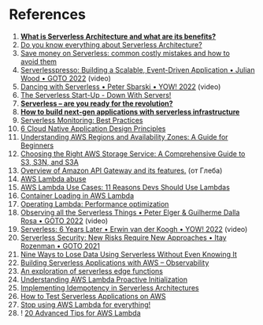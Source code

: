 

# References

1. **[What is Serverless Architecture and what are its benefits?](https://luminousmen.com/post/what-is-serverless-architecture-and-what-are-its-benefits)**
2. [Do you know everything about Serverless Architecture?](https://medium.com/javarevisited/do-you-know-everything-about-serverless-architecture-f0cd06c81329)
3. [Save money on Serverless: common costly mistakes and how to avoid them](https://lumigo.io/blog/save-money-on-serverless-common-costly-mistakes-and-how-to-avoid-them/)
4. [Serverlesspresso: Building a Scalable, Event-Driven Application • Julian Wood • GOTO 2022](https://www.youtube.com/watch?v=4YeZf3HupQA) (video)
5. [Dancing with Serverless • Peter Sbarski • YOW! 2022](https://www.youtube.com/watch?v=GaeBGRbB0eE) (video)
6. [The Serverless Start-Up - Down With Servers!](http://highscalability.com/blog/2015/12/7/the-serverless-start-up-down-with-servers.html)
7. **[Serverless – are you ready for the revolution?](https://www.youtube.com/watch?v=hrS2fRPCy_I&list=PLH-XmS0lSi_wRIh4RJjnTGMKaTiQoaGTc&index=87)**
8. **[How to build next-gen applications with serverless infrastructure](https://www.redhat.com/architect/serverless-architecture-faq)**
9. [Serverless Monitoring: Best Practices](https://aws.plainenglish.io/serverless-monitoring-best-practices-fbcf14e3b624)
10. [6 Cloud Native Application Design Principles](https://jfrog.com/knowledge-base/6-cloud-native-application-design-principles/)
11. [Understanding AWS Regions and Availability Zones: A Guide for Beginners](https://luminousmen.com/post/understanding-aws-regions-and-availability-zones-a-guide-for-beginners)
12. [Choosing the Right AWS Storage Service: A Comprehensive Guide to S3, S3N, and S3A](https://luminousmen.com/post/choosing-the-right-aws-storage-service-a-comprehensive-guide-to-s3-s3n-and-s3a)
13. [Overview of Amazon API Gateway and its features.](https://docs.google.com/document/d/17imZHjd14VeKT_Oe4tqFT03VjP8jfz_xMar3LhvlQFE/edit) (от Глеба)
14. [AWS Lambda abuse](https://luminousmen.com/post/aws-lambda-abuse)
15. [AWS Lambda Use Cases: 11 Reasons Devs Should Use Lambdas](https://www.sentinelone.com/blog/aws-lambda-use-cases/)
16. [Container Loading in AWS Lambda](https://brooker.co.za/blog/2023/05/23/snapshot-loading.html)
17. [Operating Lambda: Performance optimization](https://aws.amazon.com/ru/blogs/compute/operating-lambda-performance-optimization-part-1/)
18. [Observing all the Serverless Things • Peter Elger & Guilherme Dalla Rosa • GOTO 2022](https://www.youtube.com/watch?v=nIg2GGgJ97s&list=PLEx5khR4g7PKxJBkaGmSDRywZ3aAZcwpK&index=10) (video)
19. [Serverless: 6 Years Later • Erwin van der Koogh • YOW! 2022](https://www.youtube.com/watch?v=-2UE3C329Ek&list=PLEx5khR4g7PLf2kQn3nYaZJC2Zv2GPbnY&index=25) (video)
20. [Serverless Security: New Risks Require New Approaches • Itay Rozenman • GOTO 2021](https://www.youtube.com/watch?v=IeMFRd2TFD4&list=PLEx5khR4g7PJm_OYRaRtouHQLyWp3JZfT&index=24)
21. [Nine Ways to Lose Data Using Serverless Without Even Knowing It](https://www.serverlesslife.com/Nine_Ways_How_to_Lose_Data_Using_Serverless_Without_Even_Knowing.html)
22. [Building Serverless Applications with AWS – Observability](https://www.binaryheap.com/building-serverless-applications-with-aws-observability/)
23. [An exploration of serverless edge functions](https://medium.com/capital-one-tech/an-exploration-of-serverless-edge-functions-bf388b3a3e51)
24. [Understanding AWS Lambda Proactive Initialization](https://aaronstuyvenberg.com/posts/understanding-proactive-initialization)
25. [Implementing Idempotency in Serverless Architectures](https://medium.com/@nuatmochoi/implementing-idempotency-in-serverless-architectures-f9079ef1c7da)
26. [How to Test Serverless Applications on AWS](https://instil.co/blog/how-to-test-aws-serverless-applications/)
27. [Stop using AWS Lambda for everything!](https://dev.to/rahulladumor/aws-serverless-showdown-lambda-vs-ecs-vs-eks-which-one-fits-your-startup-like-a-glove-3hoa)
28. ! [20 Advanced Tips for AWS Lambda](https://dev.to/aws-builders/simple-aws-20-advanced-tips-for-lambda-1oif)